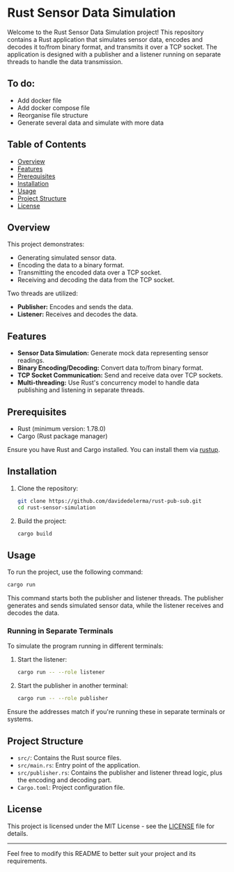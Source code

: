 
# Rust Sensor Data Simulation

Welcome to the Rust Sensor Data Simulation project! This repository contains a Rust application that simulates sensor data, encodes and decodes it to/from binary format, and transmits it over a TCP socket. The application is designed with a publisher and a listener running on separate threads to handle the data transmission.

## To do:
- Add docker file
- Add docker compose file
- Reorganise file structure
- Generate several data and simulate with more data

## Table of Contents

- [Overview](#overview)
- [Features](#features)
- [Prerequisites](#prerequisites)
- [Installation](#installation)
- [Usage](#usage)
- [Project Structure](#project-structure)
- [License](#license)

## Overview

This project demonstrates:
- Generating simulated sensor data.
- Encoding the data to a binary format.
- Transmitting the encoded data over a TCP socket.
- Receiving and decoding the data from the TCP socket.

Two threads are utilized:
- **Publisher:** Encodes and sends the data.
- **Listener:** Receives and decodes the data.

## Features

- **Sensor Data Simulation:** Generate mock data representing sensor readings.
- **Binary Encoding/Decoding:** Convert data to/from binary format.
- **TCP Socket Communication:** Send and receive data over TCP sockets.
- **Multi-threading:** Use Rust's concurrency model to handle data publishing and listening in separate threads.

## Prerequisites

- Rust (minimum version: 1.78.0)
- Cargo (Rust package manager)

Ensure you have Rust and Cargo installed. You can install them via [rustup](https://rustup.rs/).

## Installation

1. Clone the repository:
    ```bash
    git clone https://github.com/davidedelerma/rust-pub-sub.git
    cd rust-sensor-simulation
    ```

2. Build the project:
    ```bash
    cargo build
    ```

## Usage

To run the project, use the following command:

```bash
cargo run
```

This command starts both the publisher and listener threads. The publisher generates and sends simulated sensor data, while the listener receives and decodes the data.

### Running in Separate Terminals

To simulate the program running in different terminals:

1. Start the listener:
    ```bash
    cargo run -- --role listener
    ```

2. Start the publisher in another terminal:
    ```bash
    cargo run -- --role publisher
    ```

Ensure the addresses match if you're running these in separate terminals or systems.

## Project Structure

- `src/`: Contains the Rust source files.
- `src/main.rs`: Entry point of the application.
- `src/publisher.rs`: Contains the publisher and listener thread logic, plus the encoding and decoding part.
- `Cargo.toml`: Project configuration file.

## License

This project is licensed under the MIT License - see the [LICENSE](LICENSE) file for details.

---

Feel free to modify this README to better suit your project and its requirements.